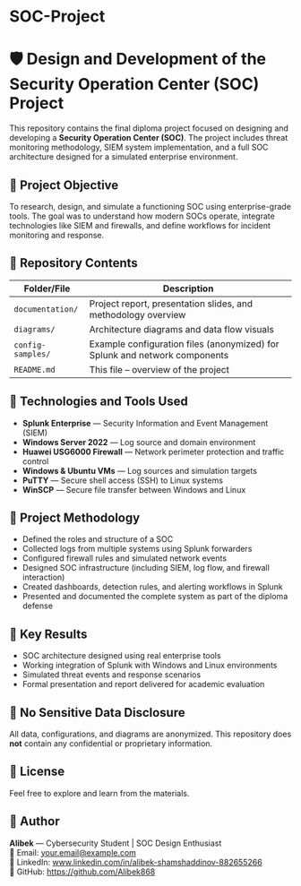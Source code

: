 # SOC-Project
# 🛡️ Design and Development of the Security Operation Center (SOC) Project

This repository contains the final diploma project focused on designing and developing a **Security Operation Center (SOC)**. The project includes threat monitoring methodology, SIEM system implementation, and a full SOC architecture designed for a simulated enterprise environment.

## 🎯 Project Objective

To research, design, and simulate a functioning SOC using enterprise-grade tools. The goal was to understand how modern SOCs operate, integrate technologies like SIEM and firewalls, and define workflows for incident monitoring and response.

## 📁 Repository Contents

| Folder/File         | Description                                                                 |
|---------------------|-----------------------------------------------------------------------------|
| `documentation/`    | Project report, presentation slides, and methodology overview               |
| `diagrams/`         | Architecture diagrams and data flow visuals                                 |
| `config-samples/`   | Example configuration files (anonymized) for Splunk and network components  |
| `README.md`         | This file – overview of the project                                         |

## 🧰 Technologies and Tools Used

- **Splunk Enterprise** — Security Information and Event Management (SIEM)
- **Windows Server 2022** — Log source and domain environment
- **Huawei USG6000 Firewall** — Network perimeter protection and traffic control
- **Windows & Ubuntu VMs** — Log sources and simulation targets
- **PuTTY** — Secure shell access (SSH) to Linux systems
- **WinSCP** — Secure file transfer between Windows and Linux

## 🧪 Project Methodology

- Defined the roles and structure of a SOC
- Collected logs from multiple systems using Splunk forwarders
- Configured firewall rules and simulated network events
- Designed SOC infrastructure (including SIEM, log flow, and firewall interaction)
- Created dashboards, detection rules, and alerting workflows in Splunk
- Presented and documented the complete system as part of the diploma defense

## 📌 Key Results

- SOC architecture designed using real enterprise tools
- Working integration of Splunk with Windows and Linux environments
- Simulated threat events and response scenarios
- Formal presentation and report delivered for academic evaluation

## 🛑 No Sensitive Data Disclosure

All data, configurations, and diagrams are anonymized. This repository does **not** contain any confidential or proprietary information.

## 📄 License

Feel free to explore and learn from the materials.

## 🔗 Author

**Alibek** — Cybersecurity Student | SOC Design Enthusiast  
📧 Email: your.email@example.com  
🔗 LinkedIn: www.linkedin.com/in/alibek-shamshaddinov-882655266  
🐙 GitHub: https://github.com/Alibek868
